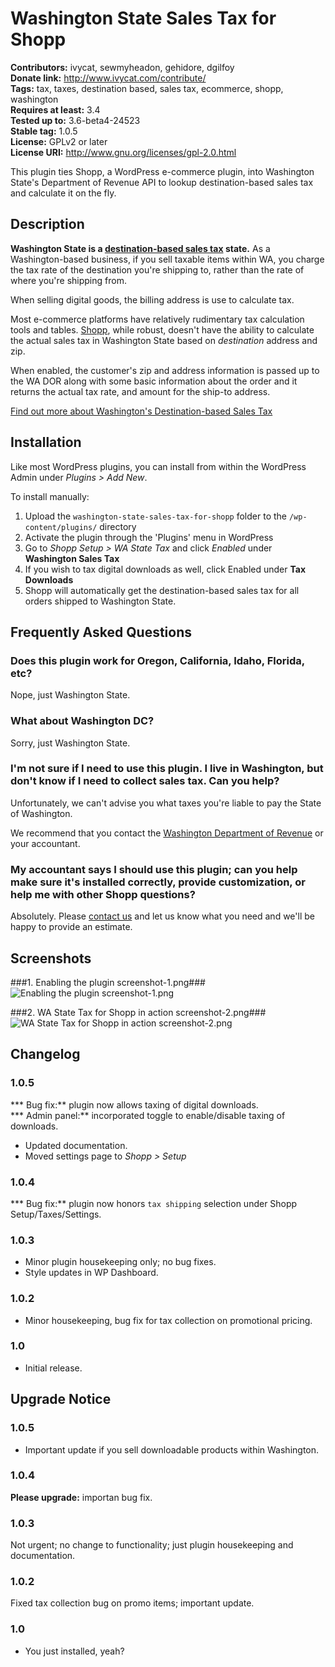 # Washington State Sales Tax for Shopp #
**Contributors:** ivycat, sewmyheadon, gehidore, dgilfoy  
**Donate link:** http://www.ivycat.com/contribute/  
**Tags:** tax, taxes, destination based, sales tax, ecommerce, shopp, washington  
**Requires at least:** 3.4  
**Tested up to:** 3.6-beta4-24523  
**Stable tag:** 1.0.5  
**License:** GPLv2 or later  
**License URI:** http://www.gnu.org/licenses/gpl-2.0.html  

This plugin ties Shopp, a WordPress e-commerce plugin, into Washington State's Department of Revenue API to lookup destination-based sales tax and calculate it on the fly.

## Description ##

__Washington State is a [destination-based sales tax](http://dor.wa.gov/Content/FindTaxesAndRates/RetailSalesTax/DestinationBased/MoreSST.aspx) state.__  As a Washington-based business, if you sell taxable items within WA, you charge the tax rate of the destination you're shipping to, rather than the rate of where you're shipping from.

When selling digital goods, the billing address is use to calculate tax.

Most e-commerce platforms have relatively rudimentary tax calculation tools and tables.  [Shopp](https://shopplugin.net/), while robust, doesn't have the ability to calculate the actual sales tax in Washington State based on _destination_ address and zip.

When enabled, the customer's zip and address information is passed up to the WA DOR along with some basic information about the order and it returns the actual tax rate, and amount for the ship-to address.

[Find out more about Washington's Destination-based Sales Tax](http://dor.wa.gov/Content/FindTaxesAndRates/RetailSalesTax/DestinationBased/MoreSST.aspx)

## Installation ##

Like most WordPress plugins, you can install from within the WordPress Admin under _Plugins > Add New_.

To install manually:

1. Upload the `washington-state-sales-tax-for-shopp` folder to the `/wp-content/plugins/` directory
1. Activate the plugin through the 'Plugins' menu in WordPress
1. Go to _Shopp Setup > WA State Tax_ and click _Enabled_ under __Washington Sales Tax__
1. If you wish to tax digital downloads as well, click Enabled under __Tax Downloads__
1. Shopp will automatically get the destination-based sales tax for all orders shipped to Washington State.

## Frequently Asked Questions ##

### Does this plugin work for Oregon, California, Idaho, Florida, etc? ###

Nope, just Washington State.

### What about Washington DC? ###

Sorry, just Washington State.

### I'm not sure if I need to use this plugin.  I live in Washington, but don't know if I need to collect sales tax.  Can you help? ###

Unfortunately, we can't advise you what taxes you're liable to pay the State of Washington.

We recommend that you contact the [Washington Department of Revenue](http://dor.wa.gov/content/ContactUs/default.aspx) or your accountant.

### My accountant says I should use this plugin; can you help make sure it's installed correctly, provide customization, or help me with other Shopp questions?

Absolutely.  Please [contact us](http://www.ivycat.com/web-design/request-a-quote/) and let us know what you need and we'll be happy to provide an estimate.
###
## Screenshots ##

###1. Enabling the plugin screenshot-1.png###
![Enabling the plugin screenshot-1.png](http://s.wordpress.org/extend/plugins/washington-state-sales-tax-for-shopp/screenshot-1.png)

###2. WA State Tax for Shopp in action screenshot-2.png###
![WA State Tax for Shopp in action screenshot-2.png](http://s.wordpress.org/extend/plugins/washington-state-sales-tax-for-shopp/screenshot-2.png)


## Changelog ##

### 1.0.5 ###
*** Bug fix:** plugin now allows taxing of digital downloads.  
*** Admin panel:** incorporated toggle to enable/disable taxing of downloads.  
* Updated documentation.
* Moved settings page to _Shopp > Setup_

### 1.0.4 ###
*** Bug fix:** plugin now honors `tax shipping` selection under Shopp Setup/Taxes/Settings.  

### 1.0.3 ###
* Minor plugin housekeeping only; no bug fixes.
* Style updates in WP Dashboard.

### 1.0.2 ###
* Minor housekeeping, bug fix for tax collection on promotional pricing.

### 1.0 ###
* Initial release.

## Upgrade Notice ##

### 1.0.5 ###
* Important update if you sell downloadable products within Washington. 

### 1.0.4 ###
**Please upgrade:** importan bug fix.  

### 1.0.3 ###
Not urgent; no change to functionality; just plugin housekeeping and documentation.

### 1.0.2 ###
Fixed tax collection bug on promo items; important update.

### 1.0 ###
* You just installed, yeah?